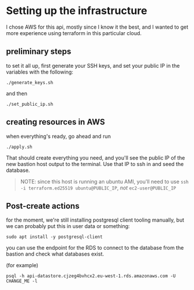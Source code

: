 # Setting up the infrastructure

I chose AWS for this api, mostly since I know it the best, and I wanted to get more experience using terraform in this particular cloud.

## preliminary steps

to set it all up, first generate your SSH keys, and set your public IP in the variables with the following:

```
./generate_keys.sh
```

and then

```
./set_public_ip.sh
```

## creating resources in AWS

when everything's ready, go ahead and run

```
./apply.sh
```

That should create everything you need, and you'll see the public IP of the new bastion host output to the terminal. Use that IP to ssh in and seed the database.

> NOTE: since this host is running an ubuntu AMI, you'll need to use `ssh -i terraform.ed25519 ubuntu@PUBLIC_IP`, _not_ `ec2-user@PUBLIC_IP`

## Post-create actions

for the moment, we're still installing postgresql client tooling manually, but we can probably put this in user data or something:

```
sudo apt install -y postgresql-client
```

you can use the endpoint for the RDS to connect to the database from the bastion and check what databases exist.

(for example)
```
psql -h api-datastore.cjzeg4bvhcx2.eu-west-1.rds.amazonaws.com -U CHANGE_ME -l
```
